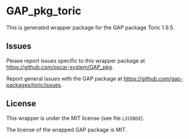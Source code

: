 # GAP_pkg_toric

This is generated wrapper package for the GAP package Toric 1.9.5.

## Issues

Please report issues specific to this wrapper package at <https://github.com/oscar-system/GAP_pkg>.

Report general issues with the GAP package at <https://github.com/gap-packages/toric/issues>.

## License

This wrapper is under the MIT license (see file `LICENSE`).

The license of the wrapped GAP package is MIT.
